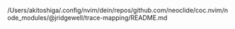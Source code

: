 /Users/akitoshiga/.config/nvim/dein/repos/github.com/neoclide/coc.nvim/node_modules/@jridgewell/trace-mapping/README.md